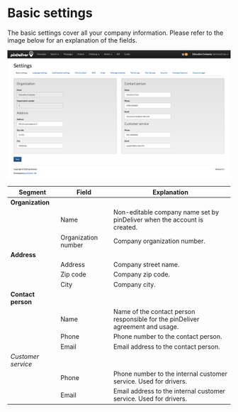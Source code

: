 # Basic settings

The basic settings cover all your company information. Please refer to the image below for an explanation of the fields.

![Basic Settings](/images/settings_basic_settings.png)

|Segment|Field|Explanation|
|-----|----------|----------|
|**Organization**|||
||Name|Non-editable company name set by pinDeliver when the account is created.|
||Organization number|Company organization number.|
|**Address**|||
||Address|Company street name.|
||Zip code|Company zip code.|
||City|Company city.|
|**Contact person**|||
||Name|Name of the contact person responsible for the pinDeliver agreement and usage.|
||Phone|Phone number to the contact person.|
||Email|Email address to the contact person.|
|*Customer service*|||
||Phone|Phone number to the internal customer service. Used for drivers.|
||Email|Email address to the internal customer service. Used for drivers.|
